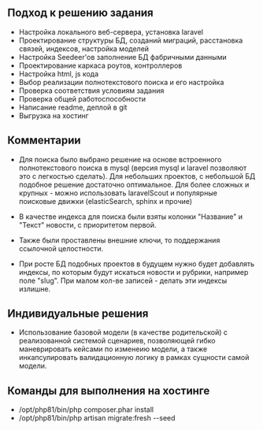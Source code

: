 ## Подход к решению задания

- Настройка локального веб-сервера, установка laravel
- Проектирование структуры БД, созданий миграций, расстановка связей, индексов, настройка моделей
- Настройка Seedeer'ов заполнение БД фабричными данными
- Проектирование каркаса роутов, контроллеров
- Настройка html, js кода
- Выбор реализации полнотекстового поиска и его настройка
- Проверка соответствия условиям задания
- Проверка общей работоспособности
- Написание readme, деплой в git
- Выгрузка на хостинг

## Комментарии

- Для поиска было выбрано решение на основе встроенного полнотекстового поиска в mysql (версия mysql и laravel позволяют это с легкостью сделать).
  Для небольших проектов, с небольшой БД подобное решение достаточно оптимальное. 
  Для более сложных и крупных - можно использовать laravelScout и популярные поисковые движки (elasticSearch, sphinx и прочие)
- В качестве индекса для поиска были взяты колонки "Название" и "Текст" новости, с приоритетом первой.

- Также были проставлены внешние ключи, то поддержания ссылочной целостности.
- При росте БД подобных проектов в будущем нужно будет добавлять индексы, по которым будут искаться новости и рубрики, например поле "slug". При малом кол-ве записей - делать эти индексы излишне.

## Индивидуальные решения
- Использование базовой модели (в качестве родительской) с реализованной системой сценариев, позволяющей гибко маневрировать кейсами по изменеию модели, а также инкапсулировать валидационную логику в рамках сущности самой модели. 


## Команды для выполнения на хостинге
- /opt/php81/bin/php composer.phar install
- /opt/php81/bin/php artisan migrate:fresh --seed
